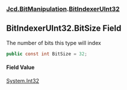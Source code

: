 ### [Jcd.BitManipulation](Jcd.BitManipulation.md 'Jcd.BitManipulation').[BitIndexerUInt32](Jcd.BitManipulation.BitIndexerUInt32.md 'Jcd.BitManipulation.BitIndexerUInt32')

## BitIndexerUInt32.BitSize Field

The number of bits this type will index

```csharp
public const int BitSize = 32;
```

#### Field Value

[System.Int32](https://docs.microsoft.com/en-us/dotnet/api/System.Int32 'System.Int32')